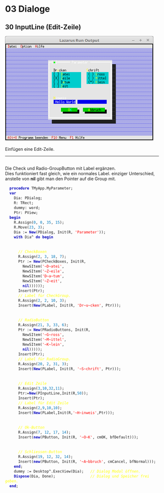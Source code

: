<html>
    <b><h1>03 Dialoge</h1></b>
    <b><h2>30 InputLine (Edit-Zeile)</h2></b>
<img src="image.png" alt="Selfhtml"><br><br>
Einfügen eine Edit-Zeile.<br>
<hr><br>
Die Check und Radio-GroupButton mit Label ergänzen.<br>
Dies funktioniert fast gleich, wie ein normales Label. einziger Unterschied, anstelle von <b>nil</b> gibt man den Pointer auf die Group mit.<br>
<pre><code>  <b><font color="0000BB">procedure</font></b> TMyApp.MyParameter;
  <b><font color="0000BB">var</font></b>
    Dia: PDialog;
    R: TRect;
    dummy: word;
    Ptr: PView;
  <b><font color="0000BB">begin</font></b>
    R.Assign(<font color="#0077BB">0</font>, <font color="#0077BB">0</font>, <font color="#0077BB">35</font>, <font color="#0077BB">15</font>);
    R.Move(<font color="#0077BB">23</font>, <font color="#0077BB">3</font>);
    Dia := <b><font color="0000BB">New</font></b>(PDialog, Init(R, <font color="#FF0000">'Parameter'</font>));
    <b><font color="0000BB">with</font></b> Dia^ <b><font color="0000BB">do</font></b> <b><font color="0000BB">begin</font></b>
<br>
      <i><font color="#FFFF00">// CheckBoxen</font></i>
      R.Assign(<font color="#0077BB">2</font>, <font color="#0077BB">3</font>, <font color="#0077BB">18</font>, <font color="#0077BB">7</font>);
      Ptr := <b><font color="0000BB">New</font></b>(PCheckBoxes, Init(R,
        NewSItem(<font color="#FF0000">'~D~atei'</font>,
        NewSItem(<font color="#FF0000">'~Z~eile'</font>,
        NewSItem(<font color="#FF0000">'D~a~tum'</font>,
        NewSItem(<font color="#FF0000">'~Z~eit'</font>,
        <b><font color="0000BB">nil</font></b>))))));
      Insert(Ptr);
      <i><font color="#FFFF00">// Label für CheckGroup.</font></i>
      R.Assign(<font color="#0077BB">2</font>, <font color="#0077BB">2</font>, <font color="#0077BB">10</font>, <font color="#0077BB">3</font>);
      Insert(<b><font color="0000BB">New</font></b>(PLabel, Init(R, <font color="#FF0000">'Dr~u~cken'</font>, Ptr)));
<br>
      <i><font color="#FFFF00">// RadioButton</font></i>
      R.Assign(<font color="#0077BB">21</font>, <font color="#0077BB">3</font>, <font color="#0077BB">33</font>, <font color="#0077BB">6</font>);
      Ptr := <b><font color="0000BB">New</font></b>(PRadioButtons, Init(R,
        NewSItem(<font color="#FF0000">'~G~ross'</font>,
        NewSItem(<font color="#FF0000">'~M~ittel'</font>,
        NewSItem(<font color="#FF0000">'~K~lein'</font>,
        <b><font color="0000BB">nil</font></b>)))));
      Insert(Ptr);
      <i><font color="#FFFF00">// Label für RadioGroup.</font></i>
      R.Assign(<font color="#0077BB">20</font>, <font color="#0077BB">2</font>, <font color="#0077BB">31</font>, <font color="#0077BB">3</font>);
      Insert(<b><font color="0000BB">New</font></b>(PLabel, Init(R, <font color="#FF0000">'~S~chrift'</font>, Ptr)));
<br>
      <i><font color="#FFFF00">// Edit Zeile</font></i>
      R.Assign(<font color="#0077BB">3</font>,<font color="#0077BB">10</font>,<font color="#0077BB">32</font>,<font color="#0077BB">11</font>);
      Ptr:=<b><font color="0000BB">New</font></b>(PInputLine,Init(R,<font color="#0077BB">50</font>));
      Insert(Ptr);
      <i><font color="#FFFF00">// Label für Edit Zeile</font></i>
      R.Assign(<font color="#0077BB">2</font>,<font color="#0077BB">9</font>,<font color="#0077BB">10</font>,<font color="#0077BB">10</font>);
      Insert(<b><font color="0000BB">New</font></b>(PLabel,Init(R,<font color="#FF0000">'~H~inweis'</font>,Ptr)));
<br>
      <i><font color="#FFFF00">// Ok-Button</font></i>
      R.Assign(<font color="#0077BB">7</font>, <font color="#0077BB">12</font>, <font color="#0077BB">17</font>, <font color="#0077BB">14</font>);
      Insert(<b><font color="0000BB">new</font></b>(PButton, Init(R, <font color="#FF0000">'~O~K'</font>, cmOK, bfDefault)));
<br>
      <i><font color="#FFFF00">// Schliessen-Button</font></i>
      R.Assign(<font color="#0077BB">19</font>, <font color="#0077BB">12</font>, <font color="#0077BB">32</font>, <font color="#0077BB">14</font>);
      Insert(<b><font color="0000BB">new</font></b>(PButton, Init(R, <font color="#FF0000">'~A~bbruch'</font>, cmCancel, bfNormal)));
    <b><font color="0000BB">end</font></b>;
    dummy := Desktop^.ExecView(Dia);   <i><font color="#FFFF00">// Dialog Modal öffnen.</font></i>
    <b><font color="0000BB">Dispose</font></b>(Dia, Done);                <i><font color="#FFFF00">// Dialog und Speicher frei geben.</font></i>
  <b><font color="0000BB">end</font></b>;</code></pre>
<br>
</html>
